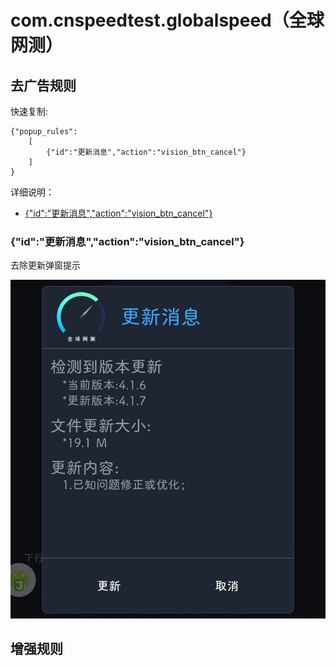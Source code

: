 # com.cnspeedtest.globalspeed（全球网测）

## 去广告规则

快速复制:
```
{"popup_rules":
    [
        {"id":"更新消息","action":"vision_btn_cancel"}
    ]
}
```
详细说明：
- [{"id":"更新消息","action":"vision_btn_cancel"}](#id更新消息actionvision_btn_cancel)

### {"id":"更新消息","action":"vision_btn_cancel"}
去除更新弹窗提示

![](./assets/vision_btn_cancel.jpg)

## 增强规则
